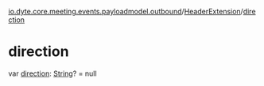 [io.dyte.core.meeting.events.payloadmodel.outbound](../index.md)/[HeaderExtension](index.md)/[direction](direction.md)

# direction


var [direction](direction.md): [String](https://kotlinlang.org/api/latest/jvm/stdlib/kotlin/-string/index.html)? = null
